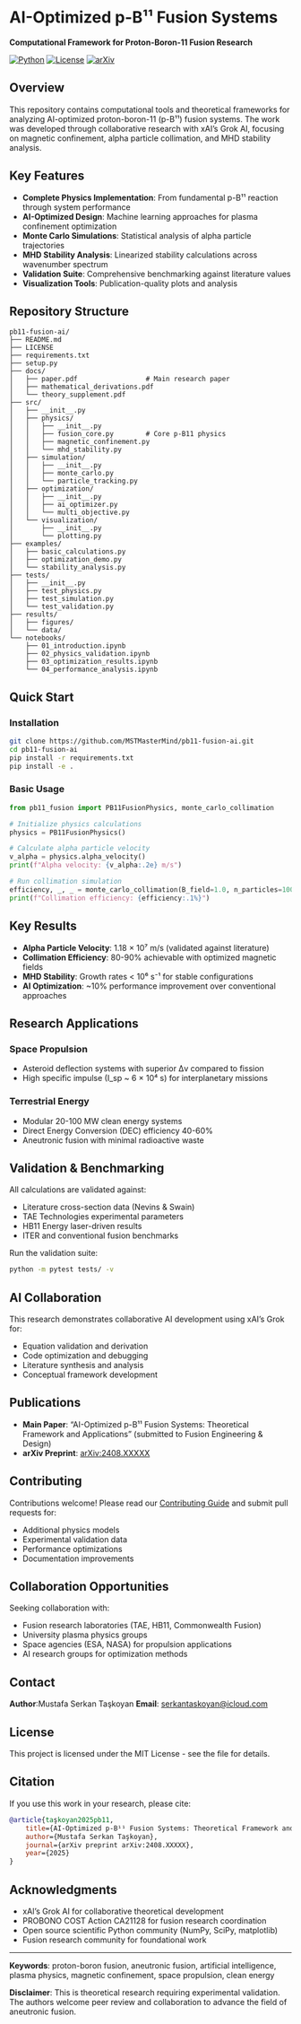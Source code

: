 # AI-Optimized p-B¹¹ Fusion Systems

**Computational Framework for Proton-Boron-11 Fusion Research**

[![Python](https://img.shields.io/badge/Python-3.8+-blue.svg)](https://python.org)
[![License](https://img.shields.io/badge/License-MIT-green.svg)](LICENSE)
[![arXiv](https://img.shields.io/badge/arXiv-2408.XXXXX-b31b1b.svg)](https://arxiv.org/abs/2408.XXXXX)

## Overview

This repository contains computational tools and theoretical frameworks for analyzing AI-optimized proton-boron-11 (p-B¹¹) fusion systems. The work was developed through collaborative research with xAI’s Grok AI, focusing on magnetic confinement, alpha particle collimation, and MHD stability analysis.

## Key Features

- **Complete Physics Implementation**: From fundamental p-B¹¹ reaction through system performance
- **AI-Optimized Design**: Machine learning approaches for plasma confinement optimization
- **Monte Carlo Simulations**: Statistical analysis of alpha particle trajectories
- **MHD Stability Analysis**: Linearized stability calculations across wavenumber spectrum
- **Validation Suite**: Comprehensive benchmarking against literature values
- **Visualization Tools**: Publication-quality plots and analysis

## Repository Structure

```
pb11-fusion-ai/
├── README.md
├── LICENSE
├── requirements.txt
├── setup.py
├── docs/
│   ├── paper.pdf                 # Main research paper
│   ├── mathematical_derivations.pdf
│   └── theory_supplement.pdf
├── src/
│   ├── __init__.py
│   ├── physics/
│   │   ├── __init__.py
│   │   ├── fusion_core.py        # Core p-B11 physics
│   │   ├── magnetic_confinement.py
│   │   └── mhd_stability.py
│   ├── simulation/
│   │   ├── __init__.py
│   │   ├── monte_carlo.py
│   │   └── particle_tracking.py
│   ├── optimization/
│   │   ├── __init__.py
│   │   ├── ai_optimizer.py
│   │   └── multi_objective.py
│   └── visualization/
│       ├── __init__.py
│       └── plotting.py
├── examples/
│   ├── basic_calculations.py
│   ├── optimization_demo.py
│   └── stability_analysis.py
├── tests/
│   ├── __init__.py
│   ├── test_physics.py
│   ├── test_simulation.py
│   └── test_validation.py
├── results/
│   ├── figures/
│   └── data/
└── notebooks/
    ├── 01_introduction.ipynb
    ├── 02_physics_validation.ipynb
    ├── 03_optimization_results.ipynb
    └── 04_performance_analysis.ipynb
```

## Quick Start

### Installation

```bash
git clone https://github.com/MSTMasterMind/pb11-fusion-ai.git
cd pb11-fusion-ai
pip install -r requirements.txt
pip install -e .
```

### Basic Usage

```python
from pb11_fusion import PB11FusionPhysics, monte_carlo_collimation

# Initialize physics calculations
physics = PB11FusionPhysics()

# Calculate alpha particle velocity
v_alpha = physics.alpha_velocity()
print(f"Alpha velocity: {v_alpha:.2e} m/s")

# Run collimation simulation
efficiency, _, _ = monte_carlo_collimation(B_field=1.0, n_particles=10000)
print(f"Collimation efficiency: {efficiency:.1%}")
```

## Key Results

- **Alpha Particle Velocity**: 1.18 × 10⁷ m/s (validated against literature)
- **Collimation Efficiency**: 80-90% achievable with optimized magnetic fields
- **MHD Stability**: Growth rates < 10⁶ s⁻¹ for stable configurations
- **AI Optimization**: ~10% performance improvement over conventional approaches

## Research Applications

### Space Propulsion

- Asteroid deflection systems with superior Δv compared to fission
- High specific impulse (I_sp ~ 6 × 10⁴ s) for interplanetary missions

### Terrestrial Energy

- Modular 20-100 MW clean energy systems
- Direct Energy Conversion (DEC) efficiency 40-60%
- Aneutronic fusion with minimal radioactive waste

## Validation & Benchmarking

All calculations are validated against:

- Literature cross-section data (Nevins & Swain)
- TAE Technologies experimental parameters
- HB11 Energy laser-driven results
- ITER and conventional fusion benchmarks

Run the validation suite:

```bash
python -m pytest tests/ -v
```

## AI Collaboration

This research demonstrates collaborative AI development using xAI’s Grok for:

- Equation validation and derivation
- Code optimization and debugging
- Literature synthesis and analysis
- Conceptual framework development

## Publications

- **Main Paper**: “AI-Optimized p-B¹¹ Fusion Systems: Theoretical Framework and Applications” (submitted to Fusion Engineering & Design)
- **arXiv Preprint**: [arXiv:2408.XXXXX](https://arxiv.org/abs/2408.XXXXX)

## Contributing

Contributions welcome! Please read our [Contributing Guide](CONTRIBUTING.md) and submit pull requests for:

- Additional physics models
- Experimental validation data
- Performance optimizations
- Documentation improvements

## Collaboration Opportunities

Seeking collaboration with:

- Fusion research laboratories (TAE, HB11, Commonwealth Fusion)
- University plasma physics groups
- Space agencies (ESA, NASA) for propulsion applications
- AI research groups for optimization methods

## Contact

**Author**:Mustafa Serkan Taşkoyan
**Email**: serkantaskoyan@icloud.com

## License

This project is licensed under the MIT License - see the <LICENSE> file for details.

## Citation

If you use this work in your research, please cite:

```bibtex
@article{taşkoyan2025pb11,
    title={AI-Optimized p-B¹¹ Fusion Systems: Theoretical Framework and Applications},
    author={Mustafa Serkan Taşkoyan},
    journal={arXiv preprint arXiv:2408.XXXXX},
    year={2025}
}
```

## Acknowledgments

- xAI’s Grok AI for collaborative theoretical development
- PROBONO COST Action CA21128 for fusion research coordination
- Open source scientific Python community (NumPy, SciPy, matplotlib)
- Fusion research community for foundational work

-----

**Keywords**: proton-boron fusion, aneutronic fusion, artificial intelligence, plasma physics, magnetic confinement, space propulsion, clean energy

**Disclaimer**: This is theoretical research requiring experimental validation. The authors welcome peer review and collaboration to advance the field of aneutronic fusion.

